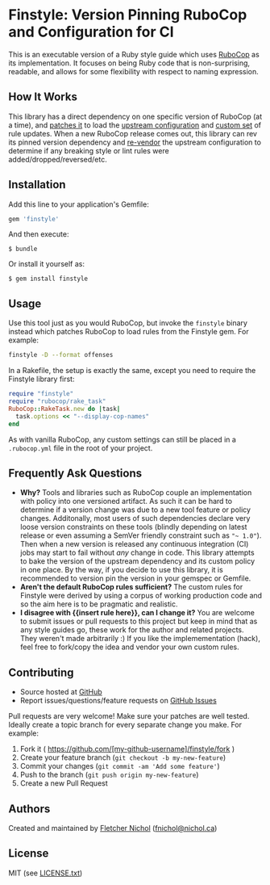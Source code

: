 # Finstyle: Version Pinning RuboCop and Configuration for CI

This is an executable version of a Ruby style guide which uses [RuboCop][rubocop] as its implementation. It focuses on being Ruby code that is non-surprising, readable, and allows for some flexibility with respect to naming expression.

## How It Works

This library has a direct dependency on one specific version of RuboCop (at a time), and [patches it][patch] to load the [upstream configuration][upstream] and [custom set][config] of rule updates. When a new RuboCop release comes out, this library can rev its pinned version dependency and [re-vendor][rakefile] the upstream configuration to determine if any breaking style or lint rules were added/dropped/reversed/etc.

## Installation

Add this line to your application's Gemfile:

```ruby
gem 'finstyle'
```

And then execute:

    $ bundle

Or install it yourself as:

    $ gem install finstyle

## Usage

Use this tool just as you would RuboCop, but invoke the `finstyle` binary
instead which patches RuboCop to load rules from the Finstyle gem. For example:

```sh
finstyle -D --format offenses
```

In a Rakefile, the setup is exactly the same, except you need to require the
Finstyle library first:

```ruby
require "finstyle"
require "rubocop/rake_task"
RuboCop::RakeTask.new do |task|
  task.options << "--display-cop-names"
end
```

As with vanilla RuboCop, any custom settings can still be placed in a `.rubocop.yml` file in the root of your project.

## Frequently Ask Questions

* **Why?**
  Tools and libraries such as RuboCop couple an implementation with policy into one versioned artifact. As such it can be hard to determine if a version change was due to a new tool feature or policy changes. Additonally, most users of such dependencies declare very loose version constraints on these tools (blindly depending on latest release or even assuming a SemVer friendly constraint such as `"~ 1.0"`). Then when a new version is released any continuous integration (CI) jobs may start to fail without *any* change in code. This library attempts to bake the version of the upstream dependency and its custom policy in one place. By the way, if you decide to use this library, it is recommended to version pin the version in your gemspec or Gemfile.
* **Aren't the default RuboCop rules sufficient?**
  The custom rules for Finstyle were derived by using a corpus of working production code and so the aim here is to be pragmatic and realistic.
* **I disagree with {{insert rule here}}, can I change it?**
  You are welcome to submit issues or pull requests to this project but keep in mind that as any style guides go, these work for the author and related projects. They weren't made arbitrarily :) If you like the implemementation (hack), feel free to fork/copy the idea and vendor your own custom rules.

## Contributing

* Source hosted at [GitHub][repo]
* Report issues/questions/feature requests on [GitHub Issues][issues]

Pull requests are very welcome! Make sure your patches are well tested.
Ideally create a topic branch for every separate change you make. For
example:


1. Fork it ( https://github.com/[my-github-username]/finstyle/fork )
2. Create your feature branch (`git checkout -b my-new-feature`)
3. Commit your changes (`git commit -am 'Add some feature'`)
4. Push to the branch (`git push origin my-new-feature`)
5. Create a new Pull Request

## Authors

Created and maintained by [Fletcher Nichol][fnichol] (<fnichol@nichol.ca>)

## License

MIT (see [LICENSE.txt][license])

[license]:      https://github.com/fnichol/finstyle/blob/master/LICENSE.txt
[fnichol]:      https://github.com/fnichol
[repo]:         https://github.com/fnichol/finstyle
[issues]:       https://github.com/fnichol/finstyle/issues
[contributors]: https://github.com/fnichol/finstyle/contributors

[config]:   https://github.com/fnichol/finstyle/blob/master/config/finstyle.yml
[rubocop]:  https://github.com/bbatsov/rubocop
[patch]:    https://github.com/fnichol/finstyle/blob/master/lib/finstyle.rb
[rakefile]: https://github.com/fnichol/finstyle/blob/master/Rakefile
[upstream]: https://github.com/fnichol/finstyle/blob/master/config/deault.yml
